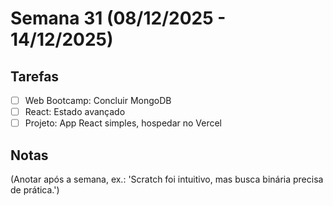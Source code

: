 # Semana 31 (08/12/2025 - 14/12/2025)

## Tarefas
- [ ] Web Bootcamp: Concluir MongoDB
- [ ] React: Estado avançado
- [ ] Projeto: App React simples, hospedar no Vercel

## Notas
(Anotar após a semana, ex.: 'Scratch foi intuitivo, mas busca binária precisa de prática.')